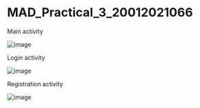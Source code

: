 # MAD_Practical_3_20012021066

Main activity

![image](https://user-images.githubusercontent.com/110805993/190917254-ac646211-4e40-47b4-a732-87561bde39b7.png)

Login activity

![image](https://user-images.githubusercontent.com/110805993/190917269-266fc0a3-af64-4286-b6ff-555da0c3cf40.png)

Registration activity

![image](https://user-images.githubusercontent.com/110805993/190917286-0f2d8c1e-642b-4c8a-8892-b9d4d5b1d6b8.png)
